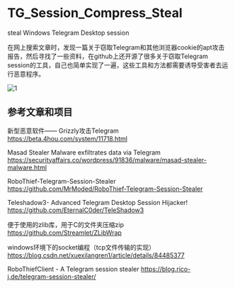 # TG_Session_Compress_Steal
steal Windows Telegram Desktop session

在网上搜索文章时，发现一篇关于窃取Telegram和其他浏览器cookie的apt攻击报告，然后寻找了一些资料，在github上还开源了很多关于窃取Telegram session的工具，自己也简单实现了一遍，这些工具和方法都需要诱导受害者去运行恶意程序。

![1](1.png)

## 参考文章和项目

新型恶意软件—— Grizzly攻击Telegram
https://beta.4hou.com/system/11718.html

Masad Stealer Malware exfiltrates data via Telegram 
https://securityaffairs.co/wordpress/91836/malware/masad-stealer-malware.html

RoboThief-Telegram-Session-Stealer
https://github.com/MrModed/RoboThief-Telegram-Session-Stealer

Teleshadow3- Advanced Telegram Desktop Session Hijacker!
https://github.com/EternalC0der/TeleShadow3

便于使用的zlib库，用于C的文件夹压缩zip
https://github.com/Streamlet/ZLibWrap

windows环境下的socket编程（tcp文件传输的实现）
https://blog.csdn.net/xuexilangren1/article/details/84485377

RoboThiefClient - A Telegram session stealer
https://blog.rico-j.de/telegram-session-stealer/